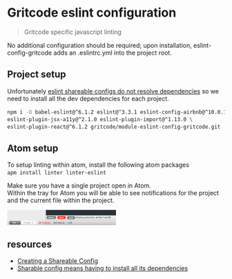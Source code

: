 # Gritcode eslint configuration

> Gritcode specific javascript linting


No additional configuration should be required; upon installation, eslint-config-gritcode adds an .eslintrc.yml into the project root.


## Project setup  
Unfortunately [eslint shareable configs do not resolve dependencies](https://github.com/eslint/eslint/issues/3843) so we need to install all the dev dependencies for each project.  

```bash
npm i -D babel-eslint@^6.1.2 eslint@^3.3.1 eslint-config-airbnb@^10.0.1  \
eslint-plugin-jsx-a11y@^2.1.0 eslint-plugin-import@^1.13.0 \
eslint-plugin-react@^6.1.2 gritcode/module-eslint-config-gritcode.git
```

## Atom setup    
To setup linting within atom, install the following atom packages  
`apm install linter linter-eslint`

Make sure you have a single project open in Atom.  
Within the tray for Atom you will be able to see notifications for the project and the current file within the project.  

<img src="https://github.com/gritcode/module-eslint-config-gritcode/raw/master/eslint-file.png" alt="eslint notifications" width="50%" />


## resources  
- [Creating a Shareable Config](http://eslint.org/docs/developer-guide/shareable-configs#creating-a-shareable-config)
- [Sharable config means having to install all its dependencies]()
